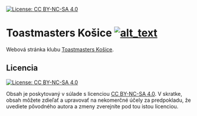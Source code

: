[![License: CC BY-NC-SA 4.0](https://img.shields.io/badge/License-CC%20BY--NC--SA%204.0-lightgrey.svg)][cc-by-nc-sa]

# Toastmasters Košice [![alt_text][fb_icon]][fb_page]
Webová stránka klubu [Toastmasters Košice][tm-kosice-website].

## Licencia
[![License: CC BY-NC-SA 4.0][cc-by-nc-sa-icon]][cc-by-nc-sa]

Obsah je poskytovaný v súlade s licenciou [CC BY-NC-SA 4.0][cc-by-nc-sa]. V skratke, obsah môžete zdieľať a upravovať na nekomerčné účely za predpokladu, že uvediete pôvodného autora a zmeny zverejníte pod tou istou licenciou.

[//]: # (Used references)
[tm-kosice-website]: http://toastmasterskosice.eu/
[fb_icon]: http://i.imgur.com/fep1WsG.png (Facebook klubu Toastmasters Košice)
[fb_page]: https://www.facebook.com/toastmasters.kosice/
[cc-by-nc-sa-icon]: https://licensebuttons.net/l/by-nc-sa/4.0/88x31.png
[cc-by-nc-sa]: https://creativecommons.org/licenses/by-nc-sa/4.0/

